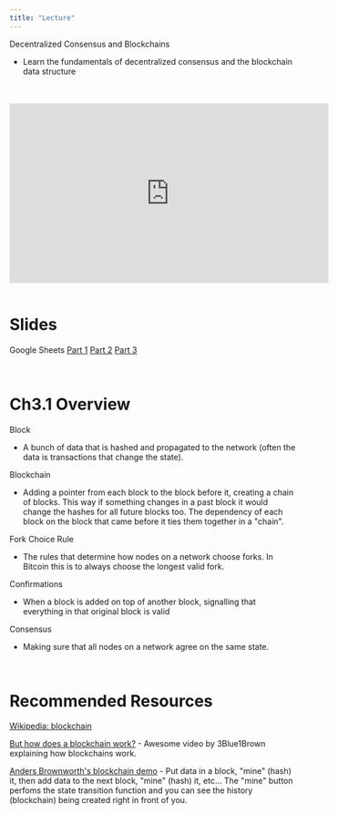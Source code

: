 ```yaml
---
title: "Lecture"
---
```


Decentralized Consensus and Blockchains
- Learn the fundamentals of decentralized consensus and the blockchain data structure

<br />
<br />
<iframe
	width="560"
	height="315"
	src="https://youtu.be/dZp4fH0McIg"
	frameborder="0"
	allow="accelerometer; autoplay; encrypted-media; gyroscope; picture-in-picture"
	allowfullscreen>
</iframe>
<br />
<br />

# Slides

Google Sheets
[Part 1](https://docs.google.com/presentation/d/1KM9FExtcdvWWeQNW6SjpHswmrU1CsH1bRM9qslOYUyQ/edit#slide=id.g4023786b63_0_0)
[Part 2](https://docs.google.com/presentation/d/100f7u_DKz8mDdChzYLx3C2ALxs0_oyDp-07pppDuC-k/edit#slide=id.g56028c6a63_0_3311)
[Part 3](https://docs.google.com/presentation/d/18qFsBmOBlRziCIjRAJQIVlY0KM2DvhlX3vQtkWlnl5I/edit#slide=id.g5609d5c0b9_2_3522)

<br />

# Ch3.1 Overview

Block
- A bunch of data that is hashed and propagated to the network (often the data is transactions that change the state).

Blockchain
- Adding a pointer from each block to the block before it, creating a chain of blocks. This way if something changes in a past block it would change the hashes for all future blocks too. The dependency of each block on the block that came before it ties them together in a "chain".

Fork Choice Rule
- The rules that determine how nodes on a network choose forks. In Bitcoin this is to always choose the longest valid fork.

Confirmations
- When a block is added on top of another block, signalling that everything in that original block is valid

Consensus
- Making sure that all nodes on a network agree on the same state.



<br />

# Recommended Resources

[Wikipedia: blockchain](https://en.wikipedia.org/wiki/Blockchain)

[But how does a blockchain work?](https://www.youtube.com/watch?v=bBC-nXj3Ng4&feature=youtu.be) - Awesome video by 3Blue1Brown explaining how blockchains work.

[Anders Brownworth's blockchain demo](https://anders.com/blockchain/blockchain.html) - Put data in a block, "mine" (hash) it, then add data to the next block, "mine" (hash) it, etc... The "mine" button perfoms the state transition function and you can see the history (blockchain) being created right in front of you.

<br />

